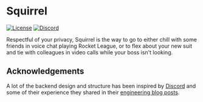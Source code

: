 # Squirrel
[![License](https://img.shields.io/github/license/squirrelchat/squirrel.svg?style=flat-square)](https://github.com/squirrelchat/squirrel/blob/mistress/LICENSE)
[![Discord](https://img.shields.io/badge/chat-on%20Discord-7289DA.svg?style=flat-square)](https://squirrel.chat/discord)

Respectful of your privacy, Squirrel is the way to go to either chill with some friends in voice chat playing Rocket
League, or to flex about your new suit and tie with colleagues in video calls while your boss isn't looking.

<!-- todo: write actual readme -->

<!-- Be healthy, eat cookies drink coffee uwu -->

## Acknowledgements
A lot of the backend design and structure has been inspired by [Discord](https://discord.com) and some of their
experience they shared in their [engineering blog posts](https://blog.discord.com/engineering-posts/home).
